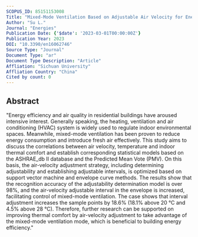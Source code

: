 ```yaml
---
SCOPUS_ID: 85151153008
Title: "Mixed-Mode Ventilation Based on Adjustable Air Velocity for Energy Benefits in Residential Buildings"
Author: "Su L."
Journal: "Energies"
Publication Date: {'$date': '2023-03-01T00:00:00Z'}
Publication Year: 2023
DOI: "10.3390/en16062746"
Source Type: "Journal"
Document Type: "ar"
Document Type Description: "Article"
Affliation: "Sichuan University"
Affliation Country: "China"
Cited by count: 0
---
```


## Abstract
"Energy efficiency and air quality in residential buildings have aroused intensive interest. Generally speaking, the heating, ventilation and air conditioning (HVAC) system is widely used to regulate indoor environmental spaces. Meanwhile, mixed-mode ventilation has been proven to reduce energy consumption and introduce fresh air effectively. This study aims to discuss the correlations between air velocity, temperature and indoor thermal comfort and establish corresponding statistical models based on the ASHRAE_db II database and the Predicted Mean Vote (PMV). On this basis, the air-velocity adjustment strategy, including determining adjustability and establishing adjustable intervals, is optimized based on support vector machine and envelope curve methods. The results show that the recognition accuracy of the adjustability determination model is over 98%, and the air-velocity adjustable interval in the envelope is increased, facilitating control of mixed-mode ventilation. The case shows that interval adjustment increases the sample points by 18.6% (18.1% above 20 °C and 4.5% above 28 °C). Therefore, further research can be supported on improving thermal comfort by air-velocity adjustment to take advantage of the mixed-mode ventilation mode, which is beneficial to building energy efficiency."
